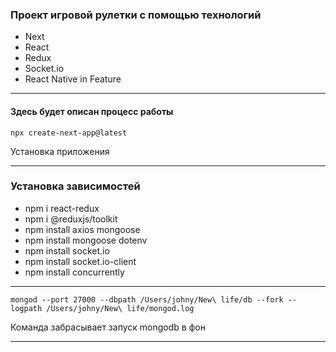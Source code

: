 ### Проект игровой рулетки с помощью технологий

* Next
* React
* Redux
* Socket.io
* React Native in Feature

---

#### Здесь будет описан процесс работы

```
npx create-next-app@latest
```

Установка приложения

---


### Установка зависимостей

* npm i react-redux
* npm i @reduxjs/toolkit
* npm install axios mongoose
* npm install mongoose dotenv
* npm install socket.io
* npm install socket.io-client
* npm install concurrently


---
```
mongod --port 27000 --dbpath /Users/johny/New\ life/db --fork --logpath /Users/johny/New\ life/mongod.log
```

Команда забрасывает запуск mongodb в фон

---